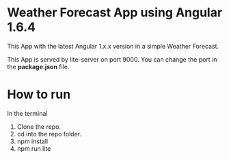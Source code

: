 # Weather Forecast App using Angular 1.6.4

This App with the latest Angular 1.x.x version in a simple Weather Forecast.

This App is served by lite-server on port 9000. You can change the port in the **package.json** file.

# How to run
In the terminal
1. Clone the repo.
2. cd into the repo folder.
3. npm install
4. npm run lite
